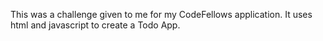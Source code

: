 This was a challenge given to me for my CodeFellows application. It uses html and javascript to create a Todo App.
